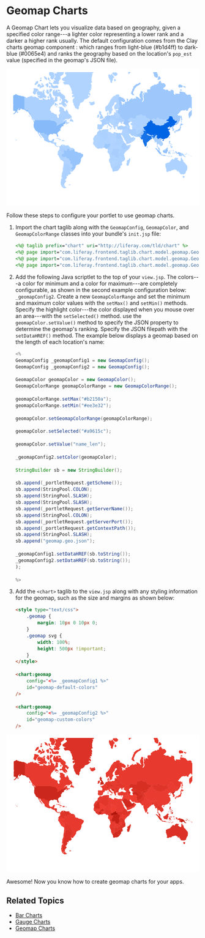 # Geomap Charts

A Geomap Chart lets you visualize data based on geography, given a specified color range---a lighter color representing a lower rank and a darker a higher rank usually. The default configuration comes from the Clay charts geomap component <!--[geomap component](https://github.com/liferay/clay/blob/develop/packages/clay-charts/src/Geomap.js#L233-L276)-->: which ranges from light-blue (#b1d4ff) to dark-blue (#0065e4) and ranks the geography based on the location's `pop_est` value (specified in the geomap's JSON file).

![A Geomap chart displays a heatmap representing the data.](./geomap-chart/images/01.png)

Follow these steps to configure your portlet to use geomap charts. 

1. Import the chart taglib along with the `GeomapConfig`, `GeomapColor`, and `GeomapColorRange` classes into your bundle's `init.jsp` file:

    ```jsp
    <%@ taglib prefix="chart" uri="http://liferay.com/tld/chart" %>
    <%@ page import="com.liferay.frontend.taglib.chart.model.geomap.GeomapConfig" %>
    <%@ page import="com.liferay.frontend.taglib.chart.model.geomap.GeomapColor" %>
    <%@ page import="com.liferay.frontend.taglib.chart.model.geomap.GeomapColorRange" %>
    ```

1. Add the following Java scriptlet to the top of your `view.jsp`. The colors---a color for minimum and a color for maximum---are completely configurable, as shown in the second example configuration below: `_geomapConfig2`. Create a new `GeomapColorRange` and set the minimum and maximum color values with the `setMax()` and `setMin()` methods. Specify the highlight color---the color displayed when you mouse over an area---with the `setSelected()` method. use the `geomapColor.setValue()` method to specify the JSON property to determine the geomap's ranking. Specify the JSON filepath with the `setDataHREF()` method. The example below displays a geomap based on the length of each location's name:

    ```java
    <%
    GeomapConfig _geomapConfig1 = new GeomapConfig();
    GeomapConfig _geomapConfig2 = new GeomapConfig();

    GeomapColor geomapColor = new GeomapColor();
    GeomapColorRange geomapColorRange = new GeomapColorRange();

    geomapColorRange.setMax("#b2150a");
    geomapColorRange.setMin("#ee3e32");

    geomapColor.setGeomapColorRange(geomapColorRange);

    geomapColor.setSelected("#a9615c");

    geomapColor.setValue("name_len");

    _geomapConfig2.setColor(geomapColor);

    StringBuilder sb = new StringBuilder();

    sb.append(_portletRequest.getScheme());
    sb.append(StringPool.COLON);
    sb.append(StringPool.SLASH);
    sb.append(StringPool.SLASH);
    sb.append(_portletRequest.getServerName());
    sb.append(StringPool.COLON);
    sb.append(_portletRequest.getServerPort());
    sb.append(_portletRequest.getContextPath());
    sb.append(StringPool.SLASH);
    sb.append("geomap.geo.json");

    _geomapConfig1.setDataHREF(sb.toString());
    _geomapConfig2.setDataHREF(sb.toString());
    );

    %>
    ```

1. Add the `<chart>` taglib to the `view.jsp` along with any styling information for the geomap, such as the size and margins as shown below:

    ```html
    <style type="text/css">
    	.geomap {
    		margin: 10px 0 10px 0;
    	}
    	.geomap svg {
    		width: 100%;
    		height: 500px !important;
    	}
    </style>

    <chart:geomap
    	config="<%= _geomapConfig1 %>"
    	id="geomap-default-colors"
    />

    <chart:geomap
    	config="<%= _geomapConfig2 %>"
    	id="geomap-custom-colors"
    />
    ```

![Geomap charts can be customized to fit the look and feel you desire.](./geomap-chart/images/02.png)

Awesome! Now you know how to create geomap charts for your apps. 

## Related Topics

* [Bar Charts](./bar-chart.md)
* [Gauge Charts](./gauge-chart.md)
* [Geomap Charts](./geomap-chart.md)
